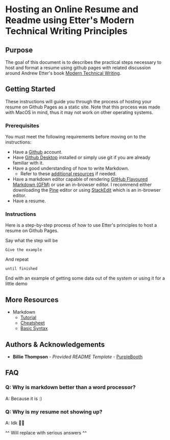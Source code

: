 # Hosting an Online Resume and Readme using Etter's Modern Technical Writing Principles

## Purpose

The goal of this document is to describes the practical steps necessary to host and format a resume using github pages with related discussion around Andrew Etter's book [Modern Technical Writing](https://www.amazon.ca/Modern-Technical-Writing-Introduction-Documentation-ebook/dp/B01A2QL9SS).

## Getting Started

These instructions will guide you through the process of hosting your resume on Github Pages as a static site. Note that this process was made with MacOS in mind, thus it may not work on other operating systems.

### Prerequisites

You must meet the following requirements before moving on to the instructions:

- Have a [Github](https://docs.github.com/en/get-started/start-your-journey/creating-an-account-on-github) account.
- Have [Github Desktop](https://desktop.github.com) installed or simply use git if you are already familiar with it.
- Have a good understanding of how to write Markdown.
    - Refer to these [additional resources](#More-Resources) if needed.
- Have a markdown editor capable of rendering [GitHub Flavoured Markdown (GFM)](https://github.github.com/gfm/) or use an in-browser editor. I recommend either downloading the [Pine](https://lukakerr.github.io/Pine/) editor or using [StackEdit](https://stackedit.io/) which is an in-browser editor.
- Have a resume.

### Instructions

Here is a step-by-step process of how to use Etter's principles to host a resume on Github Pages.

Say what the step will be

    Give the example

And repeat

    until finished

End with an example of getting some data out of the system or using it
for a little demo

## More Resources

- Markdown
    - [Tutorial](https://www.markdowntutorial.com)
    - [Cheatsheet](https://www.markdownguide.org/cheat-sheet/)
    - [Basic Syntax](https://docs.github.com/en/get-started/writing-on-github/getting-started-with-writing-and-formatting-on-github/basic-writing-and-formatting-syntax)

## Authors & Acknowledgements

- **Billie Thompson** - *Provided README Template* - [PurpleBooth](https://github.com/PurpleBooth)

## FAQ

### Q: Why is markdown better than a word processor?

A: Because it is :)

### Q: Why is my resume not showing up?

A: Idk 🤷‍♂️

^^ Will replace with serious answers ^^
